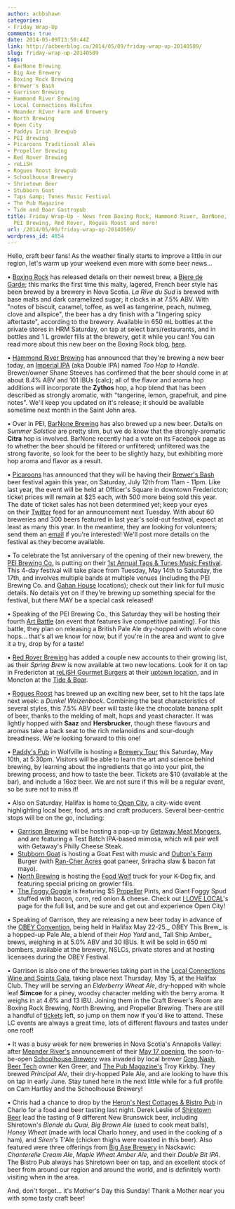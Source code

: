 ```yaml
---
author: acbbshawn
categories:
- Friday Wrap-Up
comments: true
date: 2014-05-09T13:50:44Z
link: http://acbeerblog.ca/2014/05/09/friday-wrap-up-20140509/
slug: friday-wrap-up-20140509
tags:
- BarNone Brewing
- Big Axe Brewery
- Boxing Rock Brewing
- Brewer's Bash
- Garrison Brewing
- Hammond River Brewing
- Local Connections Halifax
- Meander River Farm and Brewery
- North Brewing
- Open City
- Paddys Irish Brewpub
- PEI Brewing
- Picaroons Traditional Ales
- Propeller Brewing
- Red Rover Brewing
- reLiSH
- Rogues Roost Brewpub
- Schoolhouse Brewery
- Shrietown Beer
- Stubborn Goat
- Taps &amp; Tunes Music Festival
- The Pub Magazine
- Tide and Boar Gastropub
title: Friday Wrap-Up - News from Boxing Rock, Hammond River, BarNone, Picaroons,
  PEI Brewing, Red Rover, Rogues Roost and more!
url: /2014/05/09/friday-wrap-up-20140509/
wordpress_id: 4854
---
```


Hello, craft beer fans! As the weather finally starts to improve a little in our region, let's warm up your weekend even more with some beer news...

• [Boxing Rock](http://www.boxingrock.ca/) has released details on their newest brew, a [Biere de Garde](http://www.bjcp.org/2008styles/style16.php#1d); this marks the first time this malty, lagered, French beer style has been brewed by a brewery in Nova Scotia. _La Rive du Sud_ is brewed with base malts and dark caramelized sugar; it clocks in at 7.5% ABV. With "notes of biscuit, caramel, toffee, as well as tangerine, peach, nutmeg, clove and allspice", the beer has a dry finish with a "lingering spicy aftertaste", according to the brewery. Available in 650 mL bottles at the private stores in HRM Saturday, on tap at select bars/restaurants, and in bottles and 1 L growler fills at the brewery, get it while you can! You can read more about this new beer on the Boxing Rock blog, [here](http://www.boxingrock.ca/blog/la-rive-du-sud-biere-de-garde).

• [Hammond River Brewing](https://www.facebook.com/hammondriverbrewery) has announced that they're brewing a new beer today, an [Imperial IPA](http://www.bjcp.org/2008styles/style14.php#1c) (aka Double IPA) named _Too Hop to Handle_. Brewer/owner Shane Steeves has confirmed that the beer should come in at about 8.4% ABV and 101 IBUs (calc); all of the flavor and aroma hop additions will incorporate the **Zythos** hop, a hop blend that has been described as strongly aromatic, with "tangerine, lemon, grapefruit, and pine notes". We'll keep you updated on it's release; it should be available sometime next month in the Saint John area.

• Over in PEI, [BarNone Brewing](https://www.facebook.com/BarNone.Brewing) has also brewed up a new beer. Details on _Summer Solstice_ are pretty slim, but we do know that the strongly-aromatic **Citra** hop is involved. BarNone recently had a vote on its Facebook page as to whether the beer should be filtered or unfiltered; unfiltered was the strong favorite, so look for the beer to be slightly hazy, but exhibiting more hop aroma and flavor as a result.

• [Picaroons](https://www.facebook.com/picaroons) has announced that they will be having their [Brewer's Bash](https://www.facebook.com/PicaroonsBrewersBash) beer festival again this year, on Saturday, July 12th from 11am - 11pm. Like last year, the event will be held at Officer's Square in downtown Fredericton; ticket prices will remain at $25 each, with 500 more being sold this year. The date of ticket sales has not been determined yet; keep your eyes on their [Twitter](https://twitter.com/BrewersBash) feed for an announcement next Tuesday. With about 60 breweries and 300 beers featured in last year's sold-out festival, expect at least as many this year. In the meantime, they are looking for volunteers; send them an [email](mailto:volunteer<at>picaroons.ca) if you're interested! We'll post more details on the festival as they become available.

• To celebrate the 1st anniversary of the opening of their new brewery, the [PEI Brewing Co.](http://peibrewingcompany.com/) is putting on their [1st Annual Taps & Tunes Music Festival](https://www.facebook.com/events/635252413229324/). This 4-day festival will take place from Tuesday, May 14th to Saturday, the 17th, and involves multiple bands at multiple venues (including the PEI Brewing Co. and [Gahan House](http://www.gahan.ca/) locations); check out their link for full music details. No details yet on if they're brewing up something special for the festival, but there MAY be a special cask released!

• Speaking of the PEI Brewing Co., this Saturday they will be hosting their fourth [Art Battle](http://artbattle.ca/abd/) (an event that features live competitive painting). For this battle, they plan on releasing a British Pale Ale dry-hopped with whole cone hops... that's all we know for now, but if you're in the area and want to give it a try, drop by for a taste!

• [Red Rover Brewing](http://www.redroverbrew.com/) has added a couple new accounts to their growing list, as their _Spring Brew_ is now available at two new locations. Look for it on tap in Fredericton at [reLiSH Gourmet Burgers](http://relishyou.ca/) at their [uptown location](https://www.google.ca/maps/place/Relish+Gourmet+Burgers/@45.93185,-66.6632,17z/data=!3m1!4b1!4m2!3m1!1s0x4ca42239e4f2dc59:0x76e0123386814e76), and in Moncton at the [Tide & Boar](http://www.tideandboar.com/).

• [Rogues Roost](http://www.roguesroost.ca/) has brewed up an exciting new beer, set to hit the taps late next week: a _Dunkel Weizenbock_. Combining the best characteristics of several styles, this 7.5% ABV beer will taste like the chocolate banana split of beer, thanks to the melding of malt, hops and yeast character. It was lightly hopped with **Saaz** and **Hersbrucker**, though these flavours and aromas take a back seat to the rich melanoidins and sour-dough breadiness. We're looking forward to this one!

• [Paddy's Pub](http://www.paddyspub.ca/) in Wolfville is hosting a [Brewery Tour](https://www.facebook.com/PaddysWolfville/photos/gm.1407370289542502/760431157324004/?type=1&theater) this Saturday, May 10th, at 5:30pm. Visitors will be able to learn the art and science behind brewing, by learning about the ingredients that go into your pint, the brewing process, and how to taste the beer. Tickets are $10 (available at the bar), and include a 16oz beer. We are not sure if this will be a regular event, so be sure not to miss it!

• Also on Saturday, Halifax is home to[ Open City](http://www.ilovelocalhfx.ca/v1/), a city-wide event highlighting local beer, food, arts and craft producers. Several beer-centric stops will be on the go, including:
- [Garrison Brewing](http://www.garrisonbrewing.com/) will be hosting a pop-up by [Getaway Meat Mongers](http://www.getawayfarm.ca/), and are featuring a Test Batch IPA-based mimosa, which will pair well with Getaway's Philly Cheese Steak.
- [Stubborn Goat](http://www.stubborngoat.ca/) is hosting a Goat Fest with music and [Oulton's Farm](http://oultonsfarm.ca/) Burger (with [Ran-Cher Acres](http://www.rancheracres.com/) goat paneer, Sriracha slaw & bacon fat mayo).
- [North Brewing](http://www.northbrewing.ca/) is hosting the [Food Wolf](http://www.thefoodwolf.com/) truck for your K-Dog fix, and featuring special pricing on growler fills.
- [The Foggy Goggle](http://thefoggygoggle.ca/) is featuring $5 [Propeller](http://www.drinkpropeller.ca/) Pints, and Giant Foggy Spud stuffed with bacon, corn, red onion & cheese.
Check out [I LOVE LOCAL](http://www.ilovelocalhfx.ca/v1/)'s page for the full list, and be sure and get out and experience Open City!

• Speaking of Garrison, they are releasing a new beer today in advance of the [OBEY Convention](http://www.obeyconvention.com/), being held in Halifax May 22-25._ OBEY This Brew_ is a hopped-up Pale Ale, a blend of their _Hop Yard_ and_ Tall Ship Amber_ brews, weighing in at 5.0% ABV and 30 IBUs. It will be sold in 650 ml bombers, available at the brewery, NSLCs, private stores and at hosting licensees during the OBEY Festival.

• Garrison is also one of the breweries taking part in the [Local Connections Wine and Spirits Gala](http://localconnections.ca/events/view/407/wine-and-spirits-gala), taking place next Thursday, May 15, at the Halifax Club. They will be serving an _Elderberry Wheat Ale_, dry-hopped with whole leaf **Simcoe** for a piney, woodsy character melding with the berry aroma. It weighs in at 4.6% and 13 IBU. Joining them in the Craft Brewer's Room are Boxing Rock Brewing, North Brewing, and Propeller Brewing. There are still a handful of [tickets](http://www.eventbrite.ca/e/wine-spirits-gala-tickets-9277161239) left, so jump on them now if you'd like to attend. These LC events are always a great time, lots of different flavours and tastes under one roof!

• It was a busy week for new breweries in Nova Scotia's Annapolis Valley: after [Meander River's](http://meanderriver.ca/) announcement of their [May 17 opening](http://atlanticcanadabeerblog.wordpress.com/2014/05/07/meander-river-farm-and-brewery/), the soon-to-be-open [Schoolhouse Brewery](http://www.schoolhousebrewery.ca/) was invaded by local brewer [Greg Nash](https://twitter.com/__NASH__), [Beer Tech](http://www.beertech.ca/) owner Ken Greer, and [The Pub Magazine's](http://www.thepubmagazine.com/) Troy Kirkby. They brewed _Principal Ale_, their dry-hopped Pale Ale, and are looking to have this on tap in early June. Stay tuned here in the next little while for a full profile on Cam Hartley and the Schoolhouse Brewery!

• Chris had a chance to drop by the [Heron's Nest Cottages & Bistro Pub](http://www.heronsnestcottages.com/) in Charlo for a food and beer tasting last night. Derek Leslie of [Shiretown Beer](http://shiretownbeer.com/) lead the tasting of 9 different New Brunswick beer, including Shiretown's _Blonde du Quai_, _Big Brown Ale_ (used to cook meat balls), _Honey Wheat_ (made with local Charlo honey, and used in the cooking of a ham), and _Siren's_ T'Ale (chicken thighs were roasted in this beer). Also featured were three offerings from [Big Axe Brewery](http://www.bigaxe.ca/) in Nackawic: _Chanterelle Cream Ale_, _Maple Wheat Amber Ale_, and their _Double Bit IPA_. The Bistro Pub always has Shiretown beer on tap, and an excellent stock of beer from around our region and around the world, and is definitely worth visiting when in the area.

And, don't forget... it's Mother's Day this Sunday! Thank a Mother near you with some tasty craft beer!
